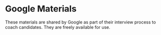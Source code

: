 # Google Materials

These materials are shared by Google as part of their interview process to coach candidates. They are freely available for use.

